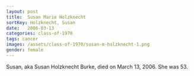 ```yaml
---
layout: post
title:  Susan Marie Holzknecht
sortKey: Holzknecht, Susan
date:   2006-03-13
categories: class-of-1970
tags: cancer
images: /assets/class-of-1970/susan-m-holzknecht-1.png
gender: female
---
```

Susan, aka Susan Holzknecht Burke, died on March 13, 2006. She was 53.
